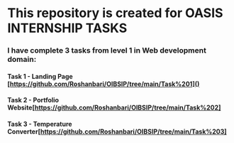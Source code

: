 # This repository is created for OASIS INTERNSHIP TASKS
### I have complete 3 tasks from level 1 in Web development domain:
#### Task 1 - Landing Page [https://github.com/Roshanbari/OIBSIP/tree/main/Task%201]()
#### Task 2 - Portfolio Website[https://github.com/Roshanbari/OIBSIP/tree/main/Task%202]
#### Task 3 - Temperature Converter[https://github.com/Roshanbari/OIBSIP/tree/main/Task%203]
